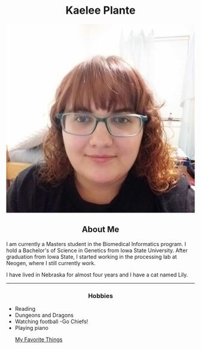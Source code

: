 <!DOCTYPE html>
<html lang="en-US">
<head>
	<link rel="stylesheet" href="styles.css">
</head>
<body>
<h1 style="text-align:center;">Kaelee Plante</h1>
<img src="23275367_1893812803963016_1975875945422869971_o.jpg" alt="Kaelee Smiling">

<h2 style="text-align:center;">About Me</h2>
<p>I am currently a Masters student in the Biomedical Informatics program. I hold a Bachelor's of Science in Genetics from Iowa State University. After graduation from Iowa State, I started working in the processing lab at Neogen, where I still currently work.</p>
<p>I have lived in Nebraska for almost four years and I have a cat named Lily. </p>

<hr>

<h3 style="text-align:center;">Hobbies</h3>
<ul>
	<li>Reading</li>
	<li>Dungeons and Dragons</li>
	<li>Watching football -Go Chiefs!</li>
	<li>Playing piano</li>

<a href="3900-Activity2-Page2.txt">My Favorite Things</a>
	
</ul>














</body>
</html>
